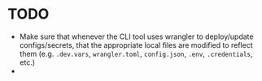 # TODO

- Make sure that whenever the CLI tool uses wrangler to deploy/update configs/secrets, that the appropriate local files are modified to reflect them (e.g. `.dev.vars`, `wrangler.toml`, `config.json`, `.env`, `.credentials`, etc.)
-
